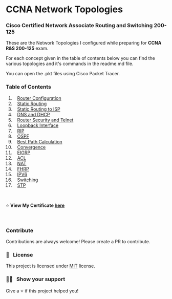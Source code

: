 # CCNA Network Topologies

### Cisco Certified Network Associate Routing and Switching 200-125

These are the Network Topologies I configured while preparing for **CCNA R&S 200-125** exam.

For each concept given in the table of contents below you can find the various topologies and it's commands in the readme.md file.

You can open the .pkt files using Cisco Packet Tracer.

### Table of Contents
01. &nbsp;&nbsp; [Router Configuration](https://github.com/Sumanth-Talluri/CCNA-Network-Topologies/tree/master/01.%20Router%20Configuration)
02. &nbsp;&nbsp; [Static Routing](https://github.com/Sumanth-Talluri/CCNA-Network-Topologies/tree/master/02.%20Static%20Routing)
03. &nbsp;&nbsp; [Static Routing to ISP](https://github.com/Sumanth-Talluri/CCNA-Network-Topologies/tree/master/03.%20Static%20Routing%20to%20ISP)
04. &nbsp;&nbsp; [DNS and DHCP](https://github.com/Sumanth-Talluri/CCNA-Network-Topologies/tree/master/04.%20DNS%20and%20DHCP)
05. &nbsp;&nbsp; [Router Security and Telnet](https://github.com/Sumanth-Talluri/CCNA-Network-Topologies/tree/master/05.%20Router%20Security%20and%20Telnet)
06. &nbsp;&nbsp; [Loopback Interface](https://github.com/Sumanth-Talluri/CCNA-Network-Topologies/tree/master/06.%20Loopback%20Interface)
07. &nbsp;&nbsp; [RIP](https://github.com/Sumanth-Talluri/CCNA-Network-Topologies/tree/master/07.%20RIP)
08. &nbsp;&nbsp; [OSPF](https://github.com/Sumanth-Talluri/CCNA-Network-Topologies/tree/master/08.%20OSPF)
09. &nbsp;&nbsp; [Best Path Calculation](https://github.com/Sumanth-Talluri/CCNA-Network-Topologies/tree/master/09.%20Best%20Path%20Calculation)
10. &nbsp;&nbsp; [Convergence](https://github.com/Sumanth-Talluri/CCNA-Network-Topologies/tree/master/10.%20Convergence)
11. &nbsp;&nbsp; [EIGRP](https://github.com/Sumanth-Talluri/CCNA-Network-Topologies/tree/master/11.%20EIGRP)
12. &nbsp;&nbsp; [ACL](https://github.com/Sumanth-Talluri/CCNA-Network-Topologies/tree/master/12.%20ACL)
13. &nbsp;&nbsp; [NAT](https://github.com/Sumanth-Talluri/CCNA-Network-Topologies/tree/master/13.%20NAT)
14. &nbsp;&nbsp; [FHRP](https://github.com/Sumanth-Talluri/CCNA-Network-Topologies/tree/master/14.%20FHRP)
15. &nbsp;&nbsp; [IPV6](https://github.com/Sumanth-Talluri/CCNA-Network-Topologies/tree/master/15.%20IPV6)
16. &nbsp;&nbsp; [Switching](https://github.com/Sumanth-Talluri/CCNA-Network-Topologies/tree/master/16.%20Switching)
17. &nbsp;&nbsp; [STP](https://github.com/Sumanth-Talluri/CCNA-Network-Topologies/tree/master/17.%20STP)


&nbsp;

:star: **View My Certificate [here](https://www.youracclaim.com/earner/earned/share/a8572ef5-da29-460d-bfb8-998c99191aee)**

&nbsp;

### Contribute

Contributions are always welcome! Please create a PR to contribute.

### :pencil: &nbsp; License

This project is licensed under [MIT](https://opensource.org/licenses/MIT) license.

### :man_astronaut: &nbsp; Show your support

Give a ⭐️ if this project helped you!

